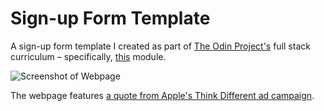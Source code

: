 # Sign-up Form Template

A sign-up form template I created as part of [The Odin Project's](https://www.theodinproject.com/) full stack curriculum – specifically, [this](https://www.theodinproject.com/lessons/node-path-intermediate-html-and-css-sign-up-form) module.

![Screenshot of Webpage](./screenshot.png)

The webpage features [a quote from Apple's Think Different ad campaign](https://basicappleguy.com/basicappleblog/heres-to-the-crazy-ones).
